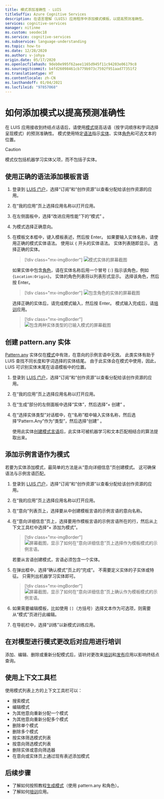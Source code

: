 ```yaml
---
title: 模式添加准确性 - LUIS
titleSuffix: Azure Cognitive Services
description: 在语言理解 (LUIS) 应用程序中添加模式模板，以提高预测准确性。
services: cognitive-services
manager: nitinme
ms.custom: seodec18
ms.service: cognitive-services
ms.subservice: language-understanding
ms.topic: how-to
ms.date: 12/28/2020
ms.author: v-johya
origin.date: 05/17/2020
ms.openlocfilehash: 9deb0e995f62aee1165d945f11c94203e06179c8
ms.sourcegitcommit: b4fd26098461cb779b973c7592f951aad77351f2
ms.translationtype: HT
ms.contentlocale: zh-CN
ms.lasthandoff: 01/04/2021
ms.locfileid: "97857068"
---
```

# <a name="how-to-add-patterns-to-improve-prediction-accuracy"></a>如何添加模式以提高预测准确性
在 LUIS 应用接收到终结点话语后，请使用[模式](luis-concept-patterns.md)提高话语（按字词顺序和字词选择呈现模式）的预测准确性。 模式使用特定[语法](luis-concept-patterns.md#pattern-syntax)指示[实体](luis-concept-entity-types.md)、实体[角色](./luis-concept-entity-types.md)和可选文本的位置。

> [!CAUTION]
> 模式仅包括机器学习实体父项，而不包括子实体。

## <a name="add-template-utterance-using-correct-syntax"></a>使用正确的语法添加模板言语

1. 登录到 [LUIS 门户](https://luis.azure.cn)，选择“订阅”和“创作资源”以查看分配给该创作资源的应用。
1. 在“我的应用”页上选择应用名称以打开应用。
1. 在左侧面板中，选择“改进应用性能”下的“模式” 。

1. 为模式选择正确意向。

1. 在模板文本框中，键入模板表述，然后按 Enter。 如果要输入实体名称，请使用正确的模式实体语法。 使用以 `{` 开头的实体语法。 实体列表随即显示。 选择正确的实体。

    > [!div class="mx-imgBorder"]
    > ![模式实体的屏幕截图](./media/luis-how-to-model-intent-pattern/patterns-3.png)

    如果实体中包含[角色](./luis-concept-entity-types.md)，请在实体名称后用一个冒号 (`:`) 指示该角色，例如 `{Location:Origin}`。 实体的角色列表将以列表形式显示。 选择该角色，然后按 Enter。

    > [!div class="mx-imgBorder"]
    > ![包含角色的实体的屏幕截图](./media/luis-how-to-model-intent-pattern/patterns-4.png)

    选择正确的实体后，请完成模式输入，然后按 Enter。 模式输入完成后，请[培训](luis-how-to-train.md)应用。

    > [!div class="mx-imgBorder"]
    > ![包含两种实体类型的已输入模式的屏幕截图](./media/luis-how-to-model-intent-pattern/patterns-5.png)

## <a name="create-a-patternany-entity"></a>创建 pattern.any 实体

[Pattern.any](luis-concept-entity-types.md) 实体仅在[模式](luis-how-to-model-intent-pattern.md)中有效，在意向的示例言语中无效。 此类实体有助于 LUIS 查找不同长度和字词选择的实体结尾。 由于此实体会在模式中使用，因此，LUIS 可识别实体末尾在话语模板中的位置。

1. 登录到 [LUIS 门户](https://luis.azure.cn)，选择“订阅”和“创作资源”以查看分配给该创作资源的应用。
1. 在“我的应用”页上选择应用名称以打开应用。
1. 在“生成”部分的左侧面板中选择“实体”，然后选择“+ 创建”  。

1. 在“选择实体类型”对话框中，在“名称”框中输入实体名称，然后选择“Pattern.Any”作为“类型”，然后选择“创建”    。

    使用此实体[创建模式言语](luis-how-to-model-intent-pattern.md)后，此实体可被机器学习和文本匹配相结合的算法提取出来。

## <a name="adding-example-utterances-as-pattern"></a>添加示例言语作为模式

若要为实体添加模式，最简单的方法是从“意向详细信息”页创建模式。 这可确保语法与示例言语匹配。

1. 登录到 [LUIS 门户](https://luis.azure.cn)，选择“订阅”和“创作资源”以查看分配给该创作资源的应用。
1. 在“我的应用”页上选择应用名称以打开应用。
1. 在“意向”列表页上，选择要从中创建模板言语的示例言语的意向名称。
1. 在“意向详细信息”页上，选择要用作模板言语的示例言语所在的行，然后从上下文工具栏中选择“+ 添加为模式”。

    > [!div class="mx-imgBorder"]
    > ![屏幕截图，显示了如何在“意向详细信息”页上选择作为模板模式的示例言语。](./media/luis-how-to-model-intent-pattern/add-example-utterances-as-pattern-template-utterance-from-intent-detail-page.png)

    若要从言语创建模式，言语必须包含一个实体。

1. 在弹出框中，选择“确认模式”页上的“完成”。 不需要定义实体的子实体或特征。 只需列出机器学习实体即可。

    > [!div class="mx-imgBorder"]
    > ![屏幕截图，显示了如何在“意向详细信息”页上确认作为模板模式的示例言语。](./media/luis-how-to-model-intent-pattern/confirm-patterns-from-example-utterance-intent-detail-page.png)

1. 如果需要编辑模板，比如使用 `[]`（方括号）选择文本作为可选项，则需要从“模式”页进行此编辑。

1. 在导航栏中，选择“训练”以新模式训练应用。

## <a name="train-your-app-after-changing-model-with-patterns"></a>在对模型进行模式更改后对应用进行培训
添加、编辑、删除或重新分配模式后，请针对更改来[培训](luis-how-to-train.md)和[发布](luis-how-to-publish-app.md)应用以影响终结点查询。

<a name="search-patterns"></a>
<a name="edit-a-pattern"></a>
<a name="reassign-individual-pattern-to-different-intent"></a>
<a name="reassign-several-patterns-to-different-intent"></a>
<a name="delete-a-single-pattern"></a>
<a name="delete-several-patterns"></a>
<a name="filter-pattern-list-by-entity"></a>
<a name="filter-pattern-list-by-intent"></a>
<a name="remove-entity-or-intent-filter"></a>
<a name="add-pattern-from-existing-utterance-on-intent-or-entity-page"></a>

## <a name="use-contextual-toolbar"></a>使用上下文工具栏

使用模式列表上方的上下文工具栏可以：

* 搜索模式
* 编辑模式
* 为其他意向重新分配一个模式
* 为其他意向重新分配多个模式
* 删除单个模式
* 删除多个模式
* 按实体筛选模式列表
* 按意向筛选模式列表
* 删除实体或意向筛选器
* 在意向或实体页上通过现有表述添加模式

## <a name="next-steps"></a>后续步骤

* 了解如何按照教程[生成模式](luis-tutorial-pattern.md)（使用 pattern.any 和角色）。
* 了解如何[培训](luis-how-to-train.md)应用。

